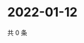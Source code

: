 # 2022-01-12

共 0 条

<!-- BEGIN WEIBO -->
<!-- 最后更新时间 Wed Jan 12 2022 17:12:18 GMT+0800 (China Standard Time) -->

<!-- END WEIBO -->
